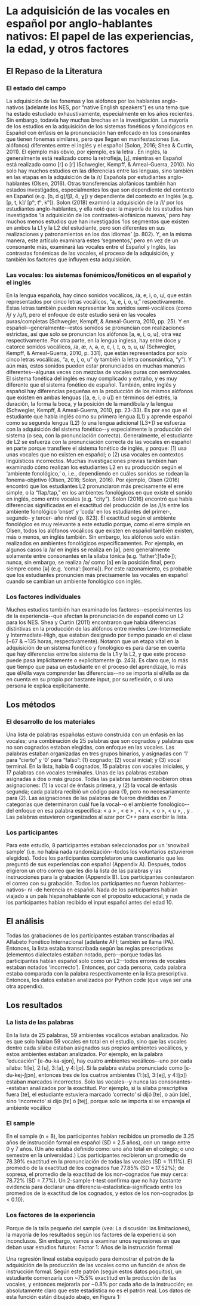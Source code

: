 # La adquisición de las vocales en español por anglo-hablantes nativos: El papel de las experiencias, la edad, y otros factores
## El Repaso de la Literatura
### El estado del campo

La adquisición de las fonemas y los alófonos por los hablantes anglo-nativos (adelante los NES, por “native English speakers”) es una tema que ha estado estudiado exhaustivamente, especialmente en los años recientes. Sin embargo, todavía hay muchas brechas en la investigación. 
La mayoría de los estudios en la adquisición de los sistemas fonéticos y fonológicos en Español con énfasis en la pronunciación han enfocado en los consonantes que tienen fonemas similares, pero que llegan en manifestaciones (i.e. alófonos) diferentes entre el inglés y el español (Solon, 2016; Shea & Curtin, 2011). El ejemplo más obvio, por ejemplo, es la letra <r>. En inglés, la <r> generalmente está realizado como la retrofleja, [ɻ], mientras en Español está realizado como [ɾ] o [r] (Schwegler, Kempff, & Ameal-Guerra, 2010). No solo hay muchos estudios en las diferencias entre las lenguas, sino también en las etapas en la adquisición de la /r/ Española por estudiantes anglo-hablantes (Olsen, 2016). Otras transferencias alofánicos también han estados investigados, especialmentes los que son dependiente del contexto en Español (e.g. [b, d g]/[β, ð, ɣ]) y dependiente del contexto en Inglés (e.g. [p, t, k]/ [pʰ, tʰ, kʰ]). Solon (2018) examinó la adquisición de la /l/ por los estudiantes anglo-hablantes, y ella notó que: la mayoría de los estudios han investigados ‘la adquisición de los contrastes-alofánicos nuevos,’ pero hay muchos menos estudios que han investigados ‘los segmentos que existen en ambos la L1 y la L2 del estudiante, pero son diferentes en sus realizaciones y patronamientos en los dos idiomas’ (p. 802). Y, en la misma manera, este artículo examinará estes ‘segmentos,’ pero en vez de un consonante más, examinará las vocales entre el Español y Inglés, las contrastas fonémicas de las vocales, el proceso de la adquisición, y también los factores que influyen esta adquisición. 

### Las vocales: los sistemas fonémicos/fonéticos en el español y el inglés 

En la lengua española, hay cinco sonidos vocálicos, /a, e, i, o, u/, que están representados por cinco letras vocálicos, “a, e, i, o, u,” respectivamente. Estas letras también pueden representar los sonidos semi-vocálicos (como /i̯/  y  /u̯/), pero el enfoque de este estudio será en las vocales puras/completas (Schwegler, Kempff, & Ameal-Guerra, 2010, pp. 25). Y en español--generalmente--estos sonidos se pronuncian con realizaciones estrictas, así que solo se pronuncian los alófonos [a, e, i, o, u], otra vez respectivamente. 
Por otra parte, en la lengua inglesa, hay entre doce y catorce sonidos vocálicos, /a, æ, ʌ, ə, e, ɛ, i, ɪ, o, ɔ, u, ʊ/ (Schwegler, Kempff, & Ameal-Guerra, 2010, p. 331),  que están representados por solo cinco letras vocálicas, “a, e, i, o, u” (y también la letra consonántica, “y”). Y aún más, estos sonidos pueden estar pronunciados en muchas maneras diferentes--algunas veces con mezclas de vocales puras con semivocales. El sistema fonética del inglés es muy complicado y extraño, y es muy diferente que el sistema fonético de español. También, entre inglés y español hay diferencias pequeñas en la producción de los mismos alófonos que existen en ambas lenguas ([a, e, i, o u]) en términos del estrés, la duración, la forma la boca, y la posición de la mandíbula y la lengua (Schwegler, Kempff, & Ameal-Guerra, 2010, pp. 23-33). Es por eso que el estudiante que habla inglés como su primera lengua (L1) y aprende español como su segunda lengua (L2) (o una lengua adicional [L3+]) se esfuerza con la adquisición del sistema fonético--y especialmente la producción del sistema (o sea, con la pronunciación correcta). Generalmente, el estudiante de L2 se esfuerza con la pronunciación correcta de las vocales en español en parte porque transfiere el sistema fonético de inglés, y porque: (1) usa unas vocales que no existen en español; o (2) usa vocales en contextos lingüísticos incorrectos.
Muchas investigaciones previas también han examinado cómo realizan los estudiantes L2 en su producción según el ‘ambiente fonológico,’ o, i.e., dependiendo en cuáles sonidos se rodean la fonema-objetivo (Olsen, 2016; Solon, 2016). Por ejemplo, Olsen (2016) encontró que los estudiantes L2 pronunciaron más precisamente el erre simple, o la “flap/tap,” en los ambientes fonológicos en que existe el sonido en inglés, como entre vocales (e.g. “city”). 
Solon (2016) encontró que había diferencias significadas en el exactitud del producción de las /l/s entre los ambiente fonológico ‘onset’ y ‘coda’ en los estudiantes del primer-, segundo- y tercer- año nivel (p. 823). El exactitud según el ambiente fonológico es muy relevante a este estudio porque, como el erre simple en Olsen, todos los alófonos vocálicos que existen en español también existen, más o menos, en inglés también. Sin embargo, los alófonos solo están realizados en ambientes fonológicos especificamentes. Por ejemplo, en algunos casos la /a/ en inglés se realiza en [a], pero generalmente solamente entre consonantes en la sílaba tónica (e.g. ‘father’:[faðɚ]);  nunca, sin embargo, se realiza /a/ como [a] en la posición final, pero siempre como [ə] (e.g. ‘coma’:  [komə]). Por este razonamiento, es probable que los estudiantes pronuncien más precisamente las vocales en español cuando se cambian un ambiente fonológico con inglés.

### Los factores individuales

Muchos estudios también han examinado los factores--especialmentes los de la experiencia--que afectan la pronunciación de español como un L2 para los NES. Shea y Curtin (2011) encontraron que había diferencias distintivas en la producción de las alófonos entre niveles Low-Intermediate y Intermediate-High, que estaban designado por tiempo pasado en el clase (~67 & ~135 horas, respectivamente). Notaron que un etapa vital en la adquisición de un sistema fonético y fonológico es para darse en cuenta que hay diferencias entre los sistema de la L1 y la L2, y que este proceso puede pasa implícitamente o explícitamente (p. 243). Es claro que, lo más que tiempo que pasa un estudiante en el proceso del aprendizaje, lo más que él/ella vaya comprender las diferencias--no se importa si el/ella se da en cuenta en su propio por bastante input, por su reflexión, o si una persona le explica explícitamente. 

## Los métodos
### El desarrollo de los materiales

Una lista de palabras españolas estuvo construida con un énfasis en las vocales; una combinación de 25 palabras que son cognados y palabras que no son cognados estaban elegidas, con enfoque en las vocales. Las palabras estaban organizadas en tres grupos binarios, y asignadas con ‘1’ para “cierto” y ‘0’ para “falso”: (1) cognado; (2) vocal inicial; y (3) vocal terminal. En la lista, había 6 cognados, 15 palabras con vocales iniciales, y 17 palabras con vocales terminales. Unas de las palabras estaban asignadas a dos o más grupos. Todas las palabras también recibieron otras asignaciones: (1) la vocal de énfasis primera, y (2) la vocal de énfasis segunda; cada palabra recibió un código para (1), pero no necesariamente para (2). Las asignaciones de las palabras de fueron divididas en 7 categorías que determinaron cuál fue la vocal--o el ambiente fonológico--del enfoque en esa palabra específica:  < a > , < e > , < i >, < o >, < u >, <h-vocal>, y <qu-vocal>. Las palabras estuvieron organizados al azar por C++ para escribir la lista. 

### Los participantes

Para este estudio, 8 participantes estaban seleccionados por un ‘snowball sample’ (i.e. no había nada randomización--todos los voluntarios estuvieron elegidos).  Todos los participantes completaron una cuestionario que les preguntó de sus experiencias con español (Appendix A). Después, todos eligieron un otro correo que les dio la lista de las palabras y las instrucciones para la grabación (Appendix B). Los participantes contestaron el correo con su grabación. Todos los participantes no fueron hablantes-nativos- ni -de herencia en español. Nada de los participantes habían viajado a un país hispanohablante con el propósito educacional, y nada de los participantes habían recibido el input español antes del edad 10. 

## El análisis

Todas las grabaciones de los participantes estaban transcribadas al Alfabeto Fonético Internacional (adelante AFI; también se llama IPA). Entonces, la lista estaba transcribada según las reglas prescriptivas (elementos dialectales estaban notado, pero--porque todas las participantes hablan español solo como un L2--todos errores de vocales estaban notados ‘incorrecto’). Entonces, por cada persona, cada palabra estaba comparada con la palabra respectivamente en la lista prescriptiva. Entonces, los datos estaban analizados por Python code (que vaya ser una otra appendix). 

## Los resultados

### La lista de las palabras

En la lista de 25 palabras, 59 ambientes vocálicos estaban analizados. No es que solo habian 59 vocales en total en el estudio, sino que las vocales dentro cada sílaba estaban asignados sus propios ambientes vocálicos, y estos ambientes estaban analizados. Por ejemplo, en la palabra “educación” [e-ðu-ka-si̯on], hay cuatro ambientes vocálicos--uno por cada sílaba: 1:[e], 2:[u], 3:[a], y 4:[i̯o]. Si la palabra estaba pronunciado como [ɛ-du-kei̯-ʃi̯ɔn], entonces tres de los cuatros ambientes (1:[ɛ], 3:[ei̯], y 4:[i̯ɔ]) estaban marcados incorrectos.
Solo las vocales--y nunca las consonantes--estaban analizados por la exactitud. Por ejemplo, si la sílaba prescriptiva fuera [te], el estudiante estuviera marcado ‘correcto’ si dijó [te], o aún [de], sino ‘incorrecto’ si dijo [tɛ] o  [tei̯], porque solo se importa si se empareja el ambiente vocálico

### El sample

En el sample (n = 8), los participantes habían recibidos un promedio de 3.25 años de instrucción formal en español (SD = 2.5 años), con un rango entre 0 y 7 años. (Un año estaba definido como: uno año total en el colegio; o uno semestre en la universidad.) Los participantes recibieron un promedio de 78.39% exactitud en la pronunciación de todas las vocales (SD = 11.11%). El promedio de la exactitud de los cognados fue 77.85% (SD = 17.52%); de sopresa, el promedio de la exactitud de los non-cognados fue muy cerca: 78.72% (SD = 7.7%). Un 2-sample-t-test confirma que no hay bastante evidencia para declarar una diferencia-estadística-significado entre los promedios de la exactitud de los cognados, y estos de los non-cognados (p < 0.10). 

### Los factores de la experiencia

Porque de la talla pequeño del sample (vea: La discusión: las limitaciones), la mayoría de los resultados según los factores de la experiencia son inconclusos. Sin embargo, vamos a examinar unos regresiones en que deban usar estudios futuros:
Factor 1: Años de la instrucción formal

Una regresión lineal estaba equipado para demostrar el patrón de la adquisición de la producción de las vocales como un función de años de instrucción formal. Según este patrón (según estos datos poquitos),  un estudiante comenzaría con ~75.5% exactitud en la producción de las vocales, y entonces mejoraría por ~0.8% por cada año de la instrucción; es absolutamente claro que este estadistica no es el patrón real. Los datos de esta función están dibujado abajo, en Figura 1: 


